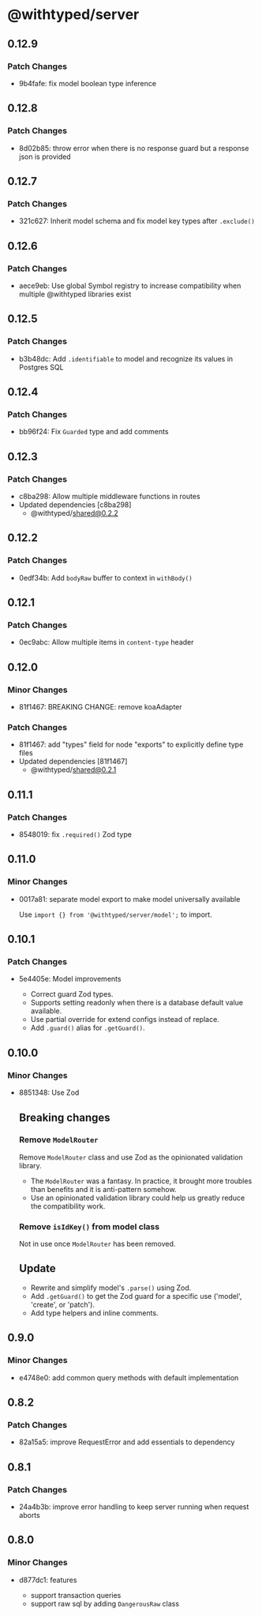 # @withtyped/server

## 0.12.9

### Patch Changes

- 9b4fafe: fix model boolean type inference

## 0.12.8

### Patch Changes

- 8d02b85: throw error when there is no response guard but a response json is provided

## 0.12.7

### Patch Changes

- 321c627: Inherit model schema and fix model key types after `.exclude()`

## 0.12.6

### Patch Changes

- aece9eb: Use global Symbol registry to increase compatibility when multiple @withtyped libraries exist

## 0.12.5

### Patch Changes

- b3b48dc: Add `.identifiable` to model and recognize its values in Postgres SQL

## 0.12.4

### Patch Changes

- bb96f24: Fix `Guarded` type and add comments

## 0.12.3

### Patch Changes

- c8ba298: Allow multiple middleware functions in routes
- Updated dependencies [c8ba298]
  - @withtyped/shared@0.2.2

## 0.12.2

### Patch Changes

- 0edf34b: Add `bodyRaw` buffer to context in `withBody()`

## 0.12.1

### Patch Changes

- 0ec9abc: Allow multiple items in `content-type` header

## 0.12.0

### Minor Changes

- 81f1467: BREAKING CHANGE: remove koaAdapter

### Patch Changes

- 81f1467: add "types" field for node "exports" to explicitly define type files
- Updated dependencies [81f1467]
  - @withtyped/shared@0.2.1

## 0.11.1

### Patch Changes

- 8548019: fix `.required()` Zod type

## 0.11.0

### Minor Changes

- 0017a81: separate model export to make model universally available

  Use `import {} from '@withtyped/server/model';` to import.

## 0.10.1

### Patch Changes

- 5e4405e: Model improvements

  - Correct guard Zod types.
  - Supports setting readonly when there is a database default value available.
  - Use partial override for extend configs instead of replace.
  - Add `.guard()` alias for `.getGuard()`.

## 0.10.0

### Minor Changes

- 8851348: Use Zod

  ## Breaking changes

  ### Remove `ModelRouter`

  Remove `ModelRouter` class and use Zod as the opinionated validation
  library.

  - The `ModelRouter` was a fantasy. In practice, it brought more troubles than benefits and it is anti-pattern somehow.
  - Use an opinionated validation library could help us greatly reduce the compatibility work.

  ### Remove `isIdKey()` from model class

  Not in use once `ModelRouter` has been removed.

  ## Update

  - Rewrite and simplify model's `.parse()` using Zod.
  - Add `.getGuard()` to get the Zod guard for a specific use ('model', 'create', or 'patch').
  - Add type helpers and inline comments.

## 0.9.0

### Minor Changes

- e4748e0: add common query methods with default implementation

## 0.8.2

### Patch Changes

- 82a15a5: improve RequestError and add essentials to dependency

## 0.8.1

### Patch Changes

- 24a4b3b: improve error handling to keep server running when request aborts

## 0.8.0

### Minor Changes

- d877dc1: features

  - support transaction queries
  - support raw sql by adding `DangerousRaw` class
